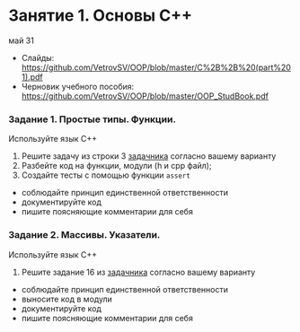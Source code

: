 # Занятие 1. Основы C++
май 31
- Слайды: https://github.com/VetrovSV/OOP/blob/master/C%2B%2B%20(part%201).pdf
- Черновик учебного пособия: https://github.com/VetrovSV/OOP/blob/master/OOP_StudBook.pdf

### Задание 1. Простые типы. Функции. 
Используйте язык С++
1. Решите задачу  из строки 3 [задачника](https://ivtipm.github.io/Programming/Files/spisocall.htm) согласно вашему варианту
2. Разбейте код на функции, модули (h и cpp файл); 
3. Создайте тесты с помощью функции `assert`

- соблюдайте принцип единственной ответственности
- документируйте код
- пишите поясняющие комментарии для себя


### Задание 2. Массивы. Указатели.
Используйте язык С++
1. Решите задание 16 из [задачника](https://ivtipm.github.io/Programming/Files/spisocall.htm) согласно вашему варианту

- соблюдайте принцип единственной ответственности
- выносите код в модули
- документируйте код
- пишите поясняющие комментарии для себя


